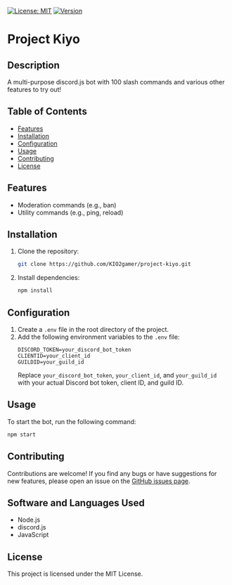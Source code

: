 [![License: MIT](https://img.shields.io/badge/License-MIT-yellow.svg)](https://opensource.org/licenses/MIT)
[![Version](https://img.shields.io/badge/version-2.0.0-blue.svg)](https://github.com/KIO2gamer/project-kiyo)

# Project Kiyo

## Description

A multi-purpose discord.js bot with 100 slash commands and various other features to try out!

## Table of Contents

- [Features](#features)
- [Installation](#installation)
- [Configuration](#configuration)
- [Usage](#usage)
- [Contributing](#contributing)
- [License](#license)

## Features

- Moderation commands (e.g., ban)
- Utility commands (e.g., ping, reload)

## Installation

1. Clone the repository:
    ```bash
    git clone https://github.com/KIO2gamer/project-kiyo.git
    ```
2. Install dependencies:
    ```bash
    npm install
    ```

## Configuration

1. Create a `.env` file in the root directory of the project.
2. Add the following environment variables to the `.env` file:
    ```env
    DISCORD_TOKEN=your_discord_bot_token
    CLIENTID=your_client_id
    GUILDID=your_guild_id
    ```
    Replace `your_discord_bot_token`, `your_client_id`, and `your_guild_id` with your actual Discord bot token, client ID, and guild ID.

## Usage

To start the bot, run the following command:

```bash
npm start
```

## Contributing

Contributions are welcome! If you find any bugs or have suggestions for new features, please open an issue on the [GitHub issues page](https://github.com/KIO2gamer/project-kiyo/issues).

## Software and Languages Used

- Node.js
- discord.js
- JavaScript

## License

This project is licensed under the MIT License.
